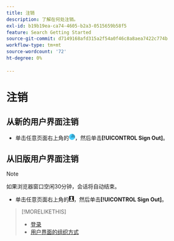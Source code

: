 ```yaml
---
title: 注销
description: 了解在何处注销。
exl-id: b19b19ea-ca74-4605-b2a3-0515659b58f5
feature: Search Getting Started
source-git-commit: d7149168afd315a2f54a0f46c8a8aea7422c774b
workflow-type: tm+mt
source-wordcount: '72'
ht-degree: 0%

---
```


# 注销

## 从新的用户界面注销

* 单击任意页面右上角的![帐户](/help/search-social-commerce/assets/account.png "帐户")，然后单击&#x200B;**[!UICONTROL Sign Out]**。

## 从旧版用户界面注销

>[!NOTE]
>
>如果浏览器窗口空闲30分钟，会话将自动结束。

* 单击任意页面右上角的![用户配置文件](/help/search-social-commerce/assets/user-profile.png "用户配置文件")，然后单击&#x200B;**[!UICONTROL Sign Out]**。

>[!MORELIKETHIS]
>
>* [登录](sign-in.md)
>* [用户界面的组织方式](user-interface.md)
